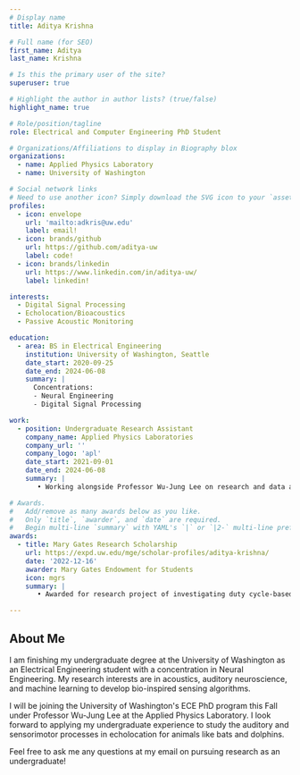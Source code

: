 ```yaml
---
# Display name
title: Aditya Krishna

# Full name (for SEO)
first_name: Aditya
last_name: Krishna

# Is this the primary user of the site?
superuser: true

# Highlight the author in author lists? (true/false)
highlight_name: true

# Role/position/tagline
role: Electrical and Computer Engineering PhD Student

# Organizations/Affiliations to display in Biography blox
organizations:
  - name: Applied Physics Laboratory
  - name: University of Washington

# Social network links
# Need to use another icon? Simply download the SVG icon to your `assets/media/icons/` folder.
profiles:
  - icon: envelope
    url: 'mailto:adkris@uw.edu'
    label: email!
  - icon: brands/github
    url: https://github.com/aditya-uw
    label: code!
  - icon: brands/linkedin
    url: https://www.linkedin.com/in/aditya-uw/
    label: linkedin!

interests:
  - Digital Signal Processing
  - Echolocation/Bioacoustics
  - Passive Acoustic Monitoring

education:
  - area: BS in Electrical Engineering
    institution: University of Washington, Seattle
    date_start: 2020-09-25
    date_end: 2024-06-08
    summary: |      
      Concentrations:
      - Neural Engineering
      - Digital Signal Processing

work:
  - position: Undergraduate Research Assistant
    company_name: Applied Physics Laboratories
    company_url: ''
    company_logo: 'apl'
    date_start: 2021-09-01
    date_end: 2024-06-08
    summary: |
       • Working alongside Professor Wu-Jung Lee on research and data analysis.<br>• Collected field data on bat calls for application of machine learning tools.

# Awards.
#   Add/remove as many awards below as you like.
#   Only `title`, `awarder`, and `date` are required.
#   Begin multi-line `summary` with YAML's `|` or `|2-` multi-line prefix and indent 2 spaces below.
awards:
  - title: Mary Gates Research Scholarship
    url: https://expd.uw.edu/mge/scholar-profiles/aditya-krishna/
    date: '2022-12-16'
    awarder: Mary Gates Endowment for Students
    icon: mgrs
    summary: |
       • Awarded for research project of investigating duty cycle-based subsampling for passive acoustic bat monitoring.<br>• Here is [the project talk](https://aditya-uw.github.io/talk/investigation-of-duty-cycles-in-passive-acoustic-bat-monitoring/) I gave at the UW's 26th undergraduate research symposium.

---
```


## About Me

I am finishing my undergraduate degree at the University of Washington as an Electrical Engineering student with a concentration in Neural Engineering. My research interests are in acoustics, auditory neuroscience, and machine learning to develop bio-inspired sensing algorithms.

I will be joining the University of Washington's ECE PhD program this Fall under Professor Wu-Jung Lee at the Applied Physics Laboratory. I look forward to applying my undergraduate experience to study the auditory and sensorimotor processes in echolocation for animals like bats and dolphins.

Feel free to ask me any questions at my email on pursuing research as an undergraduate!